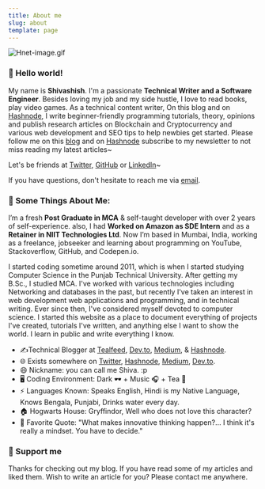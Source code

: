 ```yaml
---
title: About me
slug: about
template: page
---
```


![Hnet-image.gif](https://cdn.hashnode.com/res/hashnode/image/upload/v1642965201692/VokJ8Vg3Q.gif)

### 👋 Hello world!

My name is **Shivashish**. I'm a passionate **Technical Writer and a Software Engineer**. Besides loving my job and my side hustle, I love to read books, play video games. As a technical content writer,  On this blog and on [Hashnode](https://shiva.hashnode.dev), I write beginner-friendly programming tutorials, theory, opinions and publish research articles on Blockchain and Cryptocurrency and various web development and SEO tips to help newbies get started. Please follow me on this [blog](https://shivas.gtsb.io) and on [Hashnode](https://shiva.hashnode.dev) subscribe to my newsletter to not miss reading my latest articles~

Let's be friends at [Twitter](https://twitter.com/shivashishyadav), [GitHub](https://github.com/shivashishy) or [LinkedIn](https://www.linkedin.com/in/shivashishyadav/)~

If you have questions, don't hesitate to reach me via [email](mailto:shivashishmca@gmail.com).

### 🧐 Some Things About Me:

I’m a fresh **Post Graduate in MCA** & self-taught developer with over 2 years of self-experience. also, I had **Worked on Amazon as SDE Intern** and as a **Retainer in NIIT Technologies Ltd**. Now I’m based in Mumbai, India, working as a freelance, jobseeker and learning about programming on YouTube, Stackoverflow, GitHub, and Codepen.io.

I started coding sometime around 2011, which is when I started studying Computer Science in the Punjab Technical University. After getting my B.Sc., I studied MCA. I've worked with various technologies including Networking and databases in the past, but recently I've taken an interest in web development web applications and programming, and in technical writing. Ever since then, I've considered myself devoted to computer science.
I started this website as a place to document everything of projects I've created, tutorials I've written, and anything else I want to show the world. I learn in public and write everything I know.

-   ✍️Technical Blogger at [Tealfeed](https://tealfeed.com/shivashish), [Dev.to](https://dev.to/shivashish), [Medium](https://shivashish-ydv.medium.com/), & [Hashnode](https://shiva.hashnode.dev).
-   🌐 Exists somewhere on [Twitter](https://twitter.com/shivashishyadav), [Hashnode](https://shiva.hashnode.dev/), [Medium](https://shivashish-ydv.medium.com/), [Dev.to](https://dev.to/shivashish).
-   😄 Nickname: you can call me Shiva. :p
-   🖥️ Coding Environment: Dark 🕶️ + Music 🎧 + Tea 🍵
-   ⚡ Languages Known: Speaks English, Hindi is my Native Language, Knows Bengala, Punjabi, Drinks water every day.
-   🏠 Hogwarts House: Gryffindor, Well who does not love this character?
-   💬 Favorite Quote: "What makes innovative thinking happen?... I think it's really a mindset. You have to decide."

### 👼 Support me

Thanks for checking out my blog. If you have read some of my articles and liked them. Wish to write an article for you? Please contact me anywhere.

